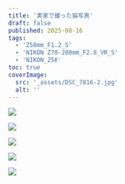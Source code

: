 ```yaml
---
title: '実家で撮った猫写真'
draft: false
published: 2025-08-16
tags:
  - 'Z50mm_F1.2_S'
  - 'NIKON Z70-200mm_F2.8_VR_S'
  - 'NIKON_Z5Ⅱ'
toc: true
coverImage:
  src: '_assets/DSC_7816-2.jpg'
  alt: ''
---
```

![](_assets/DSC_8073.jpg)

![](_assets/DSC_8132.jpg)

![](_assets/DSC_7764.jpg)

![](_assets/DSC_7772.jpg)

![](_assets/DSC_7798.jpg)